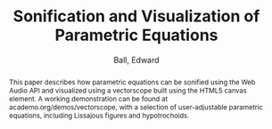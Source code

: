 --- 
title: "Sonification and Visualization of Parametric Equations" 
abstract: "This paper describes how parametric equations can be sonified using the Web Audio API and visualized using a vectorscope built using the HTML5 canvas element. A working demonstration can be found at academo.org/demos/vectorscope, with a selection of user-adjustable parametric equations, including Lissajous figures and hypotrochoids." 
address: "London, United Kingdom" 
author: "Ball, Edward"
webAuthor: "Edward Ball" 
booktitle: "Proceedings of the International Web Audio Conference" 
editor: "Thalmann, Florian and Ewert, Sebastian" 
month: "August"
pages: "" 
publisher: "Queen Mary University of London" 
series: "WAC '17"
track: "Artwork"  
year: "2017" 
id: "2017_EA_69" 
tags: year2017
media: none 
pdflink: /_data/papers/pdf/2017/2017_69.pdf
ISSN: 2663-5844
---